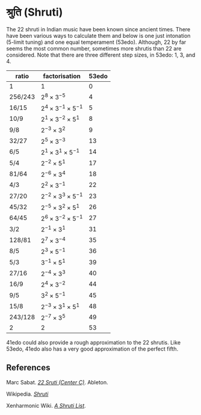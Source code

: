 # श्रुति (Shruti)

The 22 shruti in Indian music have been known since ancient times.
There have been various ways to calculate them and below is one just intonation (5-limit tuning) and one equal temperament (53edo).
Although, 22 by far seems the most common number, sometimes more shrutis than 22 are considered.
Note that there are three different step sizes, in 53edo: 1, 3, and 4.

| ratio   | factorisation                   | 53edo | 
| ------- | ------------------------------- | ----- |
| 1       | $1$                             | 0     | 
| 256/243 | $2^{8}\times3^{-5}$             | 4     | 
| 16/15   | $2^{4}\times3^{-1}\times5^{-1}$ | 5     |
| 10/9    | $2^{1}\times3^{-2}\times5^{1}$  | 8     | 
| 9/8     | $2^{-3}\times3^{2}$             | 9     | 
| 32/27   | $2^{5}\times3^{-3}$             | 13    | 
| 6/5     | $2^{1}\times3^{1}\times5^{-1}$  | 14    | 
| 5/4     | $2^{-2}\times5^{1}$             | 17    | 
| 81/64   | $2^{-6}\times3^{4}$             | 18    | 
| 4/3     | $2^{2}\times3^{-1}$             | 22    | 
| 27/20   | $2^{-2}\times3^{3}\times5^{-1}$ | 23    | 
| 45/32   | $2^{-5}\times3^{2}\times5^{1}$  | 26    | 
| 64/45   | $2^{6}\times3^{-2}\times5^{-1}$ | 27    | 
| 3/2     | $2^{-1}\times3^{1}$             | 31    | 
| 128/81  | $2^{7}\times3^{-4}$             | 35    | 
| 8/5     | $2^{3}\times5^{-1}$             | 36    | 
| 5/3     | $3^{-1}\times5^{1}$             | 39    | 
| 27/16   | $2^{-4}\times3^{3}$             | 40    | 
| 16/9    | $2^{4}\times3^{-2}$             | 44    | 
| 9/5     | $3^{2}\times5^{-1}$             | 45    |
| 15/8    | $2^{-3}\times3^{1}\times5^{1}$  | 48    | 
| 243/128 | $2^{-7}\times3^{5}$             | 49    | 
| 2       | $2$                             | 53    |

41edo could also provide a rough approximation to the 22 shrutis.
Like 53edo, 41edo also has a very good approximation of the perfect fifth.

## References

Marc Sabat. *[22 Sruti (Center C)](https://web.archive.org/web/20241221101922/https://tuning.ableton.com/just-rational-intonation/22-sruti-center-c/)*. Ableton.

Wikipedia. *[Shruti](https://en.wikipedia.org/w/index.php?title=Shruti_(music)&oldid=1243512839)*

Xenharmonic Wiki. *[A Shruti List](https://en.xen.wiki/index.php?title=A_shruti_list&oldid=123028)*.